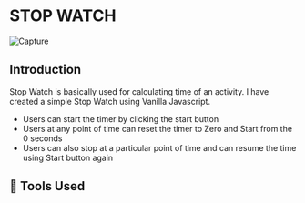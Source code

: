 # STOP WATCH
![Capture](https://github.com/MohammadVazeerAliKhan/Codesocialapp/assets/119596941/0e7ceceb-c0cc-4490-97d0-b782cb0d85c1)
## Introduction
Stop Watch is basically used for calculating time of an activity. I have created a simple Stop Watch using Vanilla Javascript.
* Users can start the timer by clicking the start button
* Users at any point of time can reset the timer to Zero and Start from the 0 seconds
* Users can also stop at a particular point of time and can resume the time using Start button again

## 🔨 Tools Used
